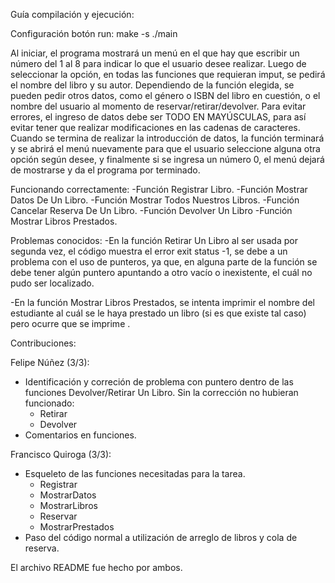 Guía compilación y ejecución:

Configuración botón run:
make -s
./main

Al iniciar, el programa mostrará un menú en el que hay que escribir un número del 1 al 8 para indicar lo que el usuario desee realizar. Luego de seleccionar la opción, en todas las funciones que requieran imput, se pedirá el nombre del libro y su autor. Dependiendo de la función elegida, se pueden pedir otros datos, como el género o ISBN del libro en cuestión, o el nombre del usuario al momento de reservar/retirar/devolver. Para evitar errores, el ingreso de datos debe ser TODO EN MAYÚSCULAS, para así evitar tener que realizar modificaciones en las cadenas de caracteres. Cuando se termina de realizar la introducción de datos, la función terminará y se abrirá el menú nuevamente para que el usuario seleccione alguna otra opción según desee, y finalmente si se ingresa un número 0, el menú dejará de mostrarse y da el programa por terminado.

Funcionando correctamente:
-Función Registrar Libro.
-Función Mostrar Datos De Un Libro.
-Función Mostrar Todos Nuestros Libros.
-Función Cancelar Reserva De Un Libro.
-Función Devolver Un Libro
-Función Mostrar Libros Prestados.

Problemas conocidos:
-En la función Retirar Un Libro al ser usada por segunda vez, el código muestra el error exit status -1, se debe a un problema con el uso de punteros, ya que, en alguna parte de la función se debe tener algún puntero apuntando a otro vacío o inexistente, el cuál no pudo ser localizado.

-En la función Mostrar Libros Prestados, se intenta imprimir el nombre del estudiante al cuál se le haya prestado un libro (si es que existe tal caso) pero ocurre que se imprime <null>.

Contribuciones:

Felipe Núñez (3/3):
- Identificación y correción de problema con puntero dentro de las funciones Devolver/Retirar Un Libro. Sin la corrección no hubieran funcionado:
  - Retirar
  - Devolver
- Comentarios en funciones.



Francisco Quiroga (3/3):
- Esqueleto de las funciones necesitadas para la tarea.
  - Registrar
  - MostrarDatos
  - MostrarLibros
  - Reservar
  - MostrarPrestados
- Paso del código normal a utilización de arreglo de libros y cola de reserva.

El archivo README fue hecho por ambos.

